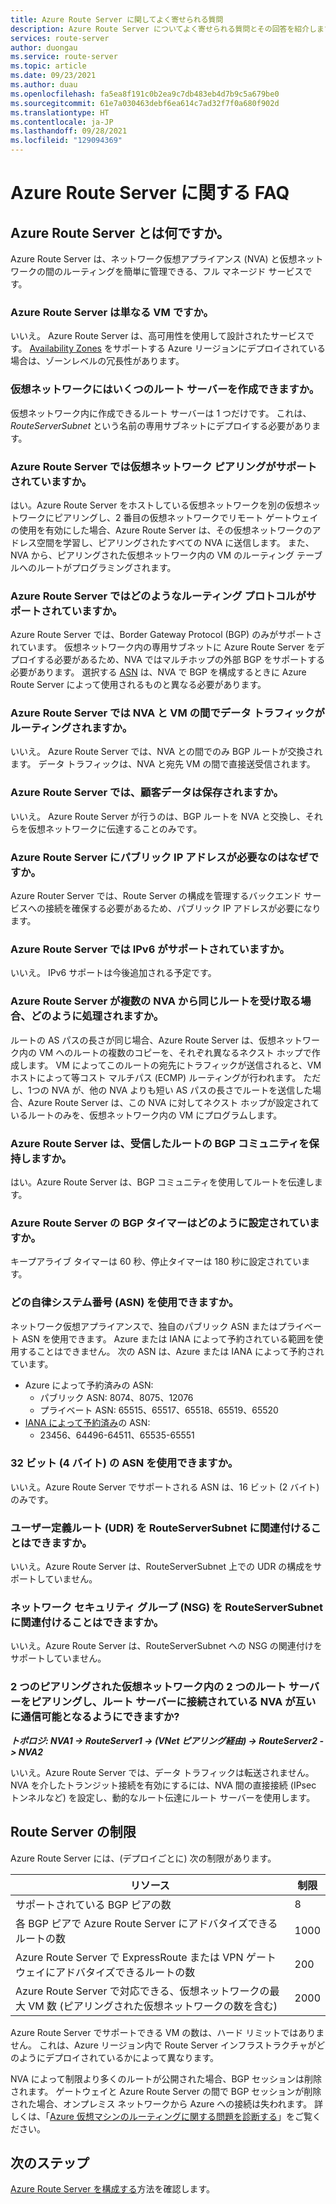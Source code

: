 ```yaml
---
title: Azure Route Server に関してよく寄せられる質問
description: Azure Route Server についてよく寄せられる質問とその回答を紹介します。
services: route-server
author: duongau
ms.service: route-server
ms.topic: article
ms.date: 09/23/2021
ms.author: duau
ms.openlocfilehash: fa5ea8f191c0b2ea9c7db483eb4d7b9c5a679be0
ms.sourcegitcommit: 61e7a030463debf6ea614c7ad32f7f0a680f902d
ms.translationtype: HT
ms.contentlocale: ja-JP
ms.lasthandoff: 09/28/2021
ms.locfileid: "129094369"
---
```

# <a name="azure-route-server-faq"></a>Azure Route Server に関する FAQ

## <a name="what-is-azure-route-server"></a>Azure Route Server とは何ですか。

Azure Route Server は、ネットワーク仮想アプライアンス (NVA) と仮想ネットワークの間のルーティングを簡単に管理できる、フル マネージド サービスです。

### <a name="is-azure-route-server-just-a-vm"></a>Azure Route Server は単なる VM ですか。

いいえ。 Azure Route Server は、高可用性を使用して設計されたサービスです。 [Availability Zones](../availability-zones/az-overview.md) をサポートする Azure リージョンにデプロイされている場合は、ゾーンレベルの冗長性があります。

### <a name="how-many-route-servers-can-i-create-in-a-virtual-network"></a>仮想ネットワークにはいくつのルート サーバーを作成できますか。

仮想ネットワーク内に作成できるルート サーバーは 1 つだけです。 これは、*RouteServerSubnet* という名前の専用サブネットにデプロイする必要があります。

### <a name="does-azure-route-server-support-virtual-network-peering"></a>Azure Route Server では仮想ネットワーク ピアリングがサポートされていますか。

はい。Azure Route Server をホストしている仮想ネットワークを別の仮想ネットワークにピアリングし、2 番目の仮想ネットワークでリモート ゲートウェイの使用を有効にした場合、Azure Route Server は、その仮想ネットワークのアドレス空間を学習し、ピアリングされたすべての NVA に送信します。 また、NVA から、ピアリングされた仮想ネットワーク内の VM のルーティング テーブルへのルートがプログラミングされます。 


### <a name="what-routing-protocols-does-azure-route-server-support"></a><a name = "protocol"></a>Azure Route Server ではどのようなルーティング プロトコルがサポートされていますか。

Azure Route Server では、Border Gateway Protocol (BGP) のみがサポートされています。 仮想ネットワーク内の専用サブネットに Azure Route Server をデプロイする必要があるため、NVA ではマルチホップの外部 BGP をサポートする必要があります。 選択する [ASN](https://en.wikipedia.org/wiki/Autonomous_system_(Internet)) は、NVA で BGP を構成するときに Azure Route Server によって使用されるものと異なる必要があります。

### <a name="does-azure-route-server-route-data-traffic-between-my-nva-and-my-vms"></a>Azure Route Server では NVA と VM の間でデータ トラフィックがルーティングされますか。

いいえ。 Azure Route Server では、NVA との間でのみ BGP ルートが交換されます。 データ トラフィックは、NVA と宛先 VM の間で直接送受信されます。

### <a name="does-azure-route-server-store-customer-data"></a>Azure Route Server では、顧客データは保存されますか。
いいえ。 Azure Route Server が行うのは、BGP ルートを NVA と交換し、それらを仮想ネットワークに伝達することのみです。

### <a name="why-does-azure-route-server-require-a-public-ip-address"></a>Azure Route Server にパブリック IP アドレスが必要なのはなぜですか。

Azure Router Server では、Route Server の構成を管理するバックエンド サービスへの接続を確保する必要があるため、パブリック IP アドレスが必要になります。 

### <a name="does-azure-route-server-support-ipv6"></a>Azure Route Server では IPv6 がサポートされていますか。

いいえ。 IPv6 サポートは今後追加される予定です。 

### <a name="if-azure-route-server-receives-the-same-route-from-more-than-one-nva-how-does-it-handle-them"></a>Azure Route Server が複数の NVA から同じルートを受け取る場合、どのように処理されますか。

ルートの AS パスの長さが同じ場合、Azure Route Server は、仮想ネットワーク内の VM へのルートの複数のコピーを、それぞれ異なるネクスト ホップで作成します。 VM によってこのルートの宛先にトラフィックが送信されると、VM ホストによって等コスト マルチパス (ECMP) ルーティングが行われます。 ただし、1つの NVA が、他の NVA よりも短い AS パスの長さでルートを送信した場合、Azure Route Server は、この NVA に対してネクスト ホップが設定されているルートのみを、仮想ネットワーク内の VM にプログラムします。

### <a name="does-azure-route-server-preserve-the-bgp-communities-of-the-route-it-receives"></a>Azure Route Server は、受信したルートの BGP コミュニティを保持しますか。

はい。Azure Route Server は、BGP コミュニティを使用してルートを伝達します。

### <a name="what-is-the-bgp-timer-setting-of-azure-route-server"></a>Azure Route Server の BGP タイマーはどのように設定されていますか。
キープアライブ タイマーは 60 秒、停止タイマーは 180 秒に設定されています。

### <a name="what-autonomous-system-numbers-asns-can-i-use"></a>どの自律システム番号 (ASN) を使用できますか。

ネットワーク仮想アプライアンスで、独自のパブリック ASN またはプライベート ASN を使用できます。 Azure または IANA によって予約されている範囲を使用することはできません。
次の ASN は、Azure または IANA によって予約されています。

* Azure によって予約済みの ASN:
    * パブリック ASN: 8074、8075、12076
    * プライベート ASN: 65515、65517、65518、65519、65520
* [IANA によって予約済み](http://www.iana.org/assignments/iana-as-numbers-special-registry/iana-as-numbers-special-registry.xhtml)の ASN:
    * 23456、64496-64511、65535-65551

### <a name="can-i-use-32-bit-4-byte-asns"></a>32 ビット (4 バイト) の ASN を使用できますか。

いいえ。Azure Route Server でサポートされる ASN は、16 ビット (2 バイト) のみです。

### <a name="can-i-associate-a-user-defined-route-udr-to-the-routeserversubnet"></a>ユーザー定義ルート (UDR) を RouteServerSubnet に関連付けることはできますか。

いいえ。Azure Route Server は、RouteServerSubnet 上での UDR の構成をサポートしていません。

### <a name="can-i-associate-a-network-security-group-nsg-to-the-routeserversubnet"></a>ネットワーク セキュリティ グループ (NSG) を RouteServerSubnet に関連付けることはできますか。

いいえ。Azure Route Server は、RouteServerSubnet への NSG の関連付けをサポートしていません。

### <a name="can-i-peer-two-route-servers-in-two-peered-virtual-networks-and-enable-the-nvas-connected-to-the-route-servers-to-talk-to-each-other"></a>2 つのピアリングされた仮想ネットワーク内の 2 つのルート サーバーをピアリングし、ルート サーバーに接続されている NVA が互いに通信可能となるようにできますか? 

***トポロジ: NVA1 -> RouteServer1 -> (VNet ピアリング経由) -> RouteServer2 -> NVA2***

いいえ。Azure Route Server では、データ トラフィックは転送されません。 NVA を介したトランジット接続を有効にするには、NVA 間の直接接続 (IPsec トンネルなど) を設定し、動的なルート伝達にルート サーバーを使用します。 

## <a name="route-server-limits"></a><a name = "limitations"></a>Route Server の制限

Azure Route Server には、(デプロイごとに) 次の制限があります。

| リソース | 制限 |
|----------|-------|
| サポートされている BGP ピアの数 | 8 |
| 各 BGP ピアで Azure Route Server にアドバタイズできるルートの数 | 1000 |
| Azure Route Server で ExpressRoute または VPN ゲートウェイにアドバタイズできるルートの数 | 200 |
| Azure Route Server で対応できる、仮想ネットワークの最大 VM 数 (ピアリングされた仮想ネットワークの数を含む) | 2000 |

Azure Route Server でサポートできる VM の数は、ハード リミットではありません。 これは、Azure リージョン内で Route Server インフラストラクチャがどのようにデプロイされているかによって異なります。

NVA によって制限より多くのルートが公開された場合、BGP セッションは削除されます。 ゲートウェイと Azure Route Server の間で BGP セッションが削除された場合、オンプレミス ネットワークから Azure への接続は失われます。 詳しくは、「[Azure 仮想マシンのルーティングに関する問題を診断する](../virtual-network/diagnose-network-routing-problem.md)」をご覧ください。


## <a name="next-steps"></a>次のステップ

[Azure Route Server を構成する](quickstart-configure-route-server-powershell.md)方法を確認します。
